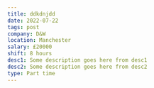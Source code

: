 ```yaml
---
title: ddkdnjdd
date: 2022-07-22
tags: post
company: D&W
location: Manchester
salary: £20000
shift: 8 hours
desc1: Some description goes here from desc1
desc2: Some description goes here from desc2
type: Part time
---
```

